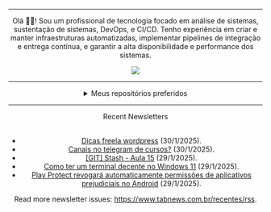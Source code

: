 <div align="center">
<hr>
<p>Olá 👋🏾! Sou um profissional de tecnologia focado em análise de sistemas, sustentação de sistemas, DevOps, e CI/CD. Tenho experiência em criar e manter infraestruturas automatizadas, implementar pipelines de integração e entrega contínua, e garantir a alta disponibilidade e performance dos sistemas.</p>
  <img src="https://media.giphy.com/media/yAGIvCiwPJn5C/giphy.gif">
<hr>
  <details>
  <summary>Meus repositórios preferidos</summary>
  <br />
  Alguns dos meus melhores repositórios:
  <br />
<br />
  <ul><li><a href=https://github.com/KubeNerd/aluratube target="_blank" rel="noopener noreferrer">KubeNerd/aluratube</a> (<b>0</b> ✨ and <b>0</b> 🍴): Aluratube - Desenvolvido durante a imersão React da Alura no final de 2022</li><li><a href=https://github.com/KubeNerd/nlw-ia target="_blank" rel="noopener noreferrer">KubeNerd/nlw-ia</a> (<b>0</b> ✨ and <b>0</b> 🍴): Projeto desenvolvido durante a NLW IA - Usando a API da OPENAI</li><li><a href=https://github.com/KubeNerd/nlw-journey-ia target="_blank" rel="noopener noreferrer">KubeNerd/nlw-journey-ia</a> (<b>0</b> ✨ and <b>0</b> 🍴): NLW IA - Agent de viagens usando python + langchain + GPT</li>
<li>More coming soon :).</li>
</ul>
  </details>
  <hr/>
    <summary>Recent Newsletters</summary>
  <br />
  <ul>
    <li><a href=https://www.tabnews.com.br/marcellepaiva/dicas-freela-wordpress target="_blank" rel="noopener noreferrer">Dicas freela wordpress</a> (30/1/2025).</li><li><a href=https://www.tabnews.com.br/marcellepaiva/canais-no-telegram-de-cursos target="_blank" rel="noopener noreferrer">Canais no telegram de cursos?</a> (30/1/2025).</li><li><a href=https://www.tabnews.com.br/araujodkk/git-stash-aula-15 target="_blank" rel="noopener noreferrer">[GIT] Stash - Aula 15</a> (29/1/2025).</li><li><a href=https://www.tabnews.com.br/DanielZtimhcs/como-ter-um-terminal-decente-no-windows-11 target="_blank" rel="noopener noreferrer">Como ter um terminal decente no Windows 11</a> (29/1/2025).</li><li><a href=https://www.tabnews.com.br/NewsletterOficial/play-protect-revogara-automaticamente-permissoes-de-aplicativos-prejudiciais-no-android target="_blank" rel="noopener noreferrer">Play Protect revogará automaticamente permissões de aplicativos prejudiciais no Android</a> (29/1/2025).</li>
  </ul>
<p>Read more newsletter issues: <a href="https://www.tabnews.com.br/recentes/rss">https://www.tabnews.com.br/recentes/rss</a>.</p>
  </details>
